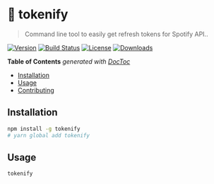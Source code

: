 # 🎰 tokenify

> Command line tool to easily get refresh tokens for Spotify API..

[![Version][version-svg]][package-url] [![Build Status][travis-svg]][travis-url] [![License][license-image]][license-url] [![Downloads][downloads-image]][downloads-url]

<!-- START doctoc generated TOC please keep comment here to allow auto update -->
<!-- DON'T EDIT THIS SECTION, INSTEAD RE-RUN doctoc TO UPDATE -->
**Table of Contents**  *generated with [DocToc](https://github.com/thlorenz/doctoc)*

- [Installation](#installation)
- [Usage](#usage)
- [Contributing](#contributing)

<!-- END doctoc generated TOC please keep comment here to allow auto update -->

## Installation

```sh
npm install -g tokenify
# yarn global add tokenify
```

## Usage

```sh
tokenify
```

[travis-svg]: https://img.shields.io/travis/vvo/tokenify/master.svg?style=flat-square
[travis-url]: https://travis-ci.org/vvo/tokenify
[license-image]: https://img.shields.io/badge/license-MIT-green.svg?style=flat-square
[license-url]: LICENSE
[downloads-image]: https://img.shields.io/npm/dm/tokenify.svg?style=flat-square
[downloads-url]: http://npm-stat.com/charts.html?package=tokenify
[version-svg]: https://img.shields.io/npm/v/tokenify.svg?style=flat-square
[package-url]: https://yarnpkg.com/en/package/tokenify
